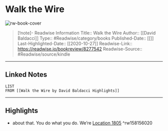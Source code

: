 # Walk the Wire

![rw-book-cover](https://m.media-amazon.com/images/I/91P4QURgBPL._SY160.jpg)
<br>
>[!note]- Readwise Information
>Title:: Walk the Wire
>Author:: [[David Baldacci]]
>Type:: #Readwise/category/books
>Published-Date:: [[]]
>Last-Highlighted-Date:: [[2020-10-27]]
>Readwise-Link:: https://readwise.io/bookreview/8277542
>Readwise-Source:: #Readwise/source/kindle
--- 

## Linked Notes
```dataview
LIST
FROM [[Walk the Wire by David Baldacci Highlights]]
```

---

## Highlights
- about that. You do what you do. We’re [Location 1805](https://readwise.io/open/158156020) ^rw158156020
